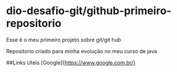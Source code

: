 # dio-desafio-git/github-primeiro-repositorio

Esse é o meu primeiro projeto sobre git/git hub

Repositorio criado para minha evolução no meu curso de java

##Links Uteis
[Google]{https://www.google.com.br/}
